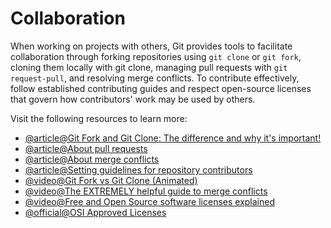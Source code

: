 # Collaboration

When working on projects with others, Git provides tools to facilitate collaboration through forking repositories using `git clone` or `git fork`, cloning them locally with git clone, managing pull requests with `git request-pull`, and resolving merge conflicts. To contribute effectively, follow established contributing guides and respect open-source licenses that govern how contributors' work may be used by others.

Visit the following resources to learn more:

- [@article@Git Fork and Git Clone: The difference and why it's important!](https://dev.to/danielasaboro/git-fork-and-clone-whats-the-difference-190c)
- [@article@About pull requests](https://docs.github.com/en/pull-requests/collaborating-with-pull-requests/proposing-changes-to-your-work-with-pull-requests/about-pull-requests)
- [@article@About merge conflicts](https://docs.github.com/en/pull-requests/collaborating-with-pull-requests/addressing-merge-conflicts/about-merge-conflicts)
- [@article@Setting guidelines for repository contributors](https://docs.github.com/en/communities/setting-up-your-project-for-healthy-contributions/setting-guidelines-for-repository-contributors)
- [@video@Git Fork vs Git Clone (Animated)](https://www.youtube.com/watch?v=rxh6MhK6Tbs)
- [@video@The EXTREMELY helpful guide to merge conflicts](https://www.youtube.com/watch?v=HosPml1qkrg)
- [@video@Free and Open Source software licenses explained](https://www.youtube.com/watch?v=UMIG4KnM8xw)
- [@official@OSI Approved Licenses](https://opensource.org/licenses)